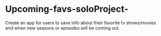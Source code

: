 # Upcoming-favs-soloProject-
Create an app for users to save info about their favorite tv shows/movies and when new seasons or episodes will be coming out. 
